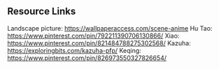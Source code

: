 ## Resource Links

Landscape picture: https://wallpaperaccess.com/scene-anime
Hu Tao: https://www.pinterest.com/pin/792211390706130866/
Xiao: https://www.pinterest.com/pin/821484788275302568/
Kazuha: https://exploringbits.com/kazuha-pfp/
Keqing: https://www.pinterest.com/pin/826973550327826654/